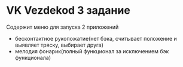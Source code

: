 # VK Vezdekod 3 задание

Содержит меню для запуска 2 приложений
- бесконтактное рукопожатие(нет бэка, считывает положение и выявляет тряску, выбирает друга)
- мелодия фонарик(полный функционал за исключением бэк функционала)
